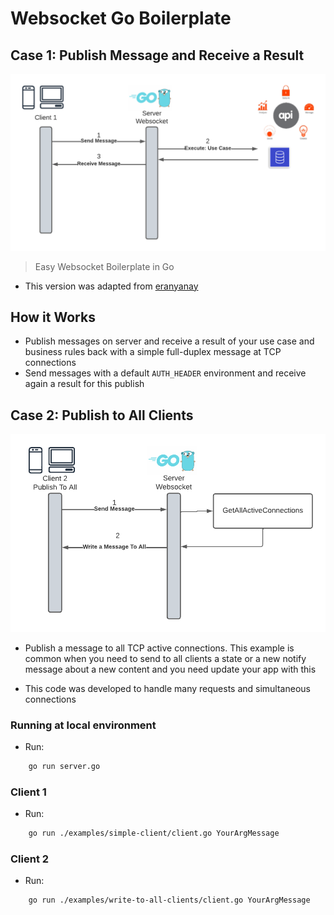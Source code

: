 # Websocket Go Boilerplate

## Case 1: Publish Message and Receive a Result

![how it Works](https://raw.githubusercontent.com/castmetal/websocket-in-go-boilerplate/main/WebsocketFlow1.png)

> Easy Websocket Boilerplate in Go

- This version was adapted from [eranyanay](https://github.com/eranyanay/1m-go-websockets/)

## How it Works

- Publish messages on server and receive a result of your use case and business rules back with a simple full-duplex message at TCP connections
- Send messages with a default `AUTH_HEADER` environment and receive again a result for this publish


## Case 2: Publish to All Clients

![how it Works](https://raw.githubusercontent.com/castmetal/websocket-in-go-boilerplate/main/WebsocketFlow2.png)

- Publish a message to all TCP active connections. This example is common when you need to send to all clients a state or a new notify message about a new content and you need update your app with this


- This code was developed to handle many requests and simultaneous connections

### Running at local environment

- Run:

```sh
    go run server.go
```

### Client 1

- Run:

```sh
    go run ./examples/simple-client/client.go YourArgMessage
```
### Client 2

- Run:

```sh
    go run ./examples/write-to-all-clients/client.go YourArgMessage
```

